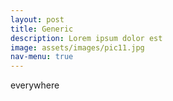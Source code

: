```yaml
---
layout: post
title: Generic
description: Lorem ipsum dolor est
image: assets/images/pic11.jpg
nav-menu: true
---
```


everywhere